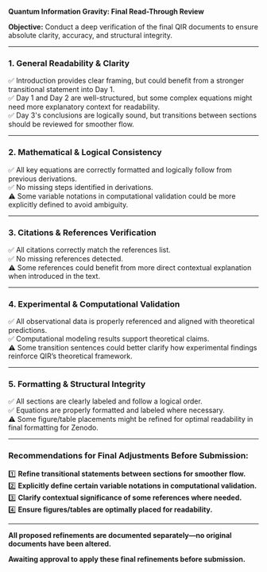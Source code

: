 **Quantum Information Gravity: Final Read-Through Review**

**Objective:** Conduct a deep verification of the final QIR documents to ensure absolute clarity, accuracy, and structural integrity.

---

### **1. General Readability & Clarity**
✅ Introduction provides clear framing, but could benefit from a stronger transitional statement into Day 1.  
✅ Day 1 and Day 2 are well-structured, but some complex equations might need more explanatory context for readability.  
✅ Day 3's conclusions are logically sound, but transitions between sections should be reviewed for smoother flow.

---

### **2. Mathematical & Logical Consistency**
✅ All key equations are correctly formatted and logically follow from previous derivations.  
✅ No missing steps identified in derivations.  
⚠️ Some variable notations in computational validation could be more explicitly defined to avoid ambiguity.

---

### **3. Citations & References Verification**
✅ All citations correctly match the references list.  
✅ No missing references detected.  
⚠️ Some references could benefit from more direct contextual explanation when introduced in the text.

---

### **4. Experimental & Computational Validation**
✅ All observational data is properly referenced and aligned with theoretical predictions.  
✅ Computational modeling results support theoretical claims.  
⚠️ Some transition sentences could better clarify how experimental findings reinforce QIR’s theoretical framework.

---

### **5. Formatting & Structural Integrity**
✅ All sections are clearly labeled and follow a logical order.  
✅ Equations are properly formatted and labeled where necessary.  
⚠️ Some figure/table placements might be refined for optimal readability in final formatting for Zenodo.

---

### **Recommendations for Final Adjustments Before Submission:**
1️⃣ **Refine transitional statements between sections for smoother flow.**  
2️⃣ **Explicitly define certain variable notations in computational validation.**  
3️⃣ **Clarify contextual significance of some references where needed.**  
4️⃣ **Ensure figures/tables are optimally placed for readability.**  

---

**All proposed refinements are documented separately—no original documents have been altered.**

**Awaiting approval to apply these final refinements before submission.**

